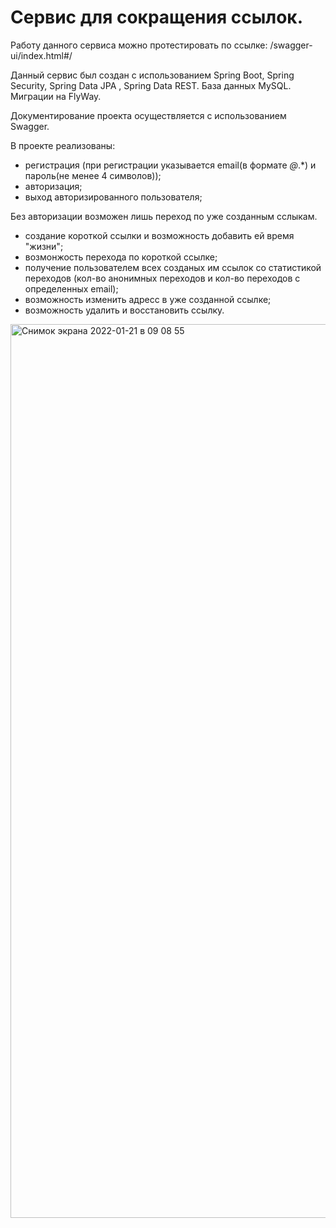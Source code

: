# Сервис для сокращения ссылок.

Работу данного сервиса можно протестировать по ссылке: /swagger-ui/index.html#/

Данный сервис был создан с использованием Spring Boot, Spring Security, Spring Data JPA , Spring Data REST. База данных MySQL. Миграции на FlyWay.

Документирование проекта осуществляется с использованием Swagger.

В проекте реализованы: 
- регистрация (при регистрации указывается email(в формате *@*.*) и пароль(не менее 4 символов)); 
- авторизация; 
- выход авторизированного пользователя;

Без авторизации возможен лишь переход по уже созданным сслыкам.

- создание короткой ссылки и возможность добавить ей время "жизни";
- возмонжость перехода по короткой ссылке;
- получение пользователем всех созданых им ссылок со статистикой переходов (кол-во анонимных переходов и кол-во переходов с определенных email);
- возможность изменить адресс в уже созданной ссылке;
- возможность удалить и восстановить ссылку.

<img width="1430" alt="Снимок экрана 2022-01-21 в 09 08 55" src="https://user-images.githubusercontent.com/85585191/150476757-91161b10-cbd9-405c-b622-8b0eb0c91be4.png">




